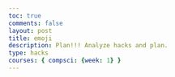 ```yaml
---
toc: true
comments: false
layout: post
title: emoji
description: Plan!!! Analyze hacks and plan.
type: hacks
courses: { compsci: {week: 1} }
---
```

<script>
from emoji import emojize 
print(emojize(":thumbs_up: Python is awesome! :grinning_face:"))

#!pip install newspaper3k
from newspaper import Article
from IPython.display import display, Markdown


urls = ["http://cnn.com/2023/03/29/entertainment/the-mandalorian-episode-5-recap/index.html", 
        "https://www.cnn.com/2023/06/09/entertainment/jurassic-park-anniversary/index.html"]

for url in urls:
    article = Article(url)
    article.download()
    article.parse()
    # Jupyter Notebook Display
    # print(article.title)
    display(Markdown(article.title)) # Jupyter display only
    display(Markdown(article.text)) # Jupyter display only
    print("\n")
</script>